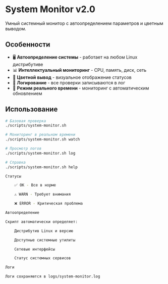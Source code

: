 # System Monitor v2.0

Умный системный монитор с автоопределением параметров и цветным выводом.

## Особенности

- 🖥️ **Автоопределение системы** - работает на любом Linux дистрибутиве
- 📊 **Интеллектуальный мониторинг** - CPU, память, диск, сеть
- 🎨 **Цветной вывод** - визуальное отображение статусов
- 📝 **Логирование** - все проверки записываются в лог
- 🔄 **Режим реального времени** - мониторинг с автоматическим обновлением

## Использование

```bash
# Базовая проверка
./scripts/system-monitor.sh

# Мониторинг в реальном времени
./scripts/system-monitor.sh watch

# Просмотр логов
./scripts/system-monitor.sh log

# Справка
./scripts/system-monitor.sh help

Статусы

    ✅ OK - Все в норме

    ⚠️ WARN - Требует внимания

    ❌ ERROR - Критическая проблема

Автоопределение

Скрипт автоматически определяет:

    Дистрибутив Linux и версию

    Доступные системные утилиты

    Сетевые интерфейсы

    Статус системных сервисов

Логи

Логи сохраняются в logs/system-monitor.log
